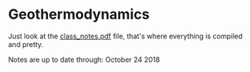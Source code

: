 # Geothermodynamics

Just look at the [class_notes.pdf](https://github.com/jen-reeve/Geothermodynamics/blob/master/class_notes.pdf) file, that's where everything is compiled and pretty.

Notes are up to date through: October 24 2018
